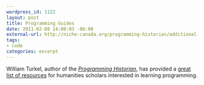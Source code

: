 ```yaml
--- 
wordpress_id: 1122
layout: post
title: Programming Guides
date: 2011-02-08 14:08:03 -06:00
external-url: http://niche-canada.org/programming-historian/additional-resources
tags:
- code
categories: excerpt
---
```

William Turkel, author of the <em><a href="http://niche-canada.org/programming-historian">Programming Historian</a></em>, has provided a <a href="http://niche-canada.org/programming-historian/additional-resources">great list of resources</a> for humanities scholars interested in learning programming.
